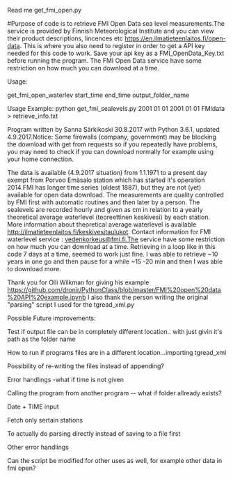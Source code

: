 Read me get_fmi_open.py

#Purpose of code is to retrieve FMI Open Data sea level measurements.The service is provided by Finnish Meteorological Institute and you can view their product descriptions, lincences etc https://en.ilmatieteenlaitos.fi/open-data. This is where you also need to register in order to get a API key needed for this code to work. Save your api key as a FMI_OpenData_Key.txt before running the program.
The FMI Open Data service have some restriction on how much you can download at a time.

Usage:

get_fmi_open_waterlev start_time end_time output_folder_name

Usage Example: python get_fmi_sealevels.py 2001 01 01 2001 01 01 FMIdata > retrieve_info.txt

Program written by Sanna Särkikoski 30.8.2017 with Python 3.6.1, updated 4.9.2017.Notice: Some firewalls (company, government) may be blocking the download with get from requests so if you repeatedly have problems, you may need to check if you can download normally for example using your home connection. 


The data is available (4.9.2017 situation) from 1.1.1971 to a present day exempt from Porvoo Emäsalo station which has started it's operation 2014.FMI has longer time series (oldest 1887), but they are not (yet) available for open data download.   The measurements are quality controlled by FMI first with automatic routines and then later by a person. The sealevels are recorded hourly and given as cm in relation to a yearly theoretical average waterlevel (teoreettinen keskivesi) by each station. More information about theoretical average waterlevel is available http://ilmatieteenlaitos.fi/keskivesitaulukot. Contact information for FMI waterlevel service : vedenkorkeus@fmi.fi.The service have some restriction on how much you can download at a time. Retrieving in a loop like in this code 7 days at a time, seemed to work just fine. I was able to retrieve ~10 years in one go and then pause for a while ~15 -20 min and then I was able to download more.


Thank you for Olli Wilkman for giving his example https://github.com/dronir/PythonClass/blob/master/FMI%20open%20data%20API%20example.ipynb 
I also thank the person writing the original "parsing" script I used for the tgread_xml.py

Possible Future improvements:

Test if output file can be in completely different location.. with just givin it's path as the folder name

How to run if programs files are in a different location...importing tgread_xml

Possibility of re-writing the files instead of appending?

Error handlings -what if time is not given

Calling the program from another program -- what if folder allready exists?

Date + TIME input

Fetch only sertain stations

To actually do parsing directly instead of saving to a file first

Other error handlings

Can the script be modified for other uses as well, for example other data in fmi open?
